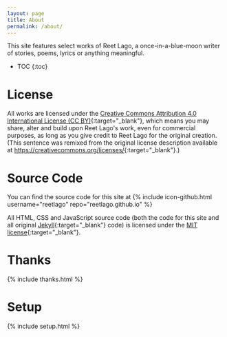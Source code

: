 ```yaml
---
layout: page
title: About
permalink: /about/
---
```


This site features select works of Reet Lago, a once-in-a-blue-moon writer of stories, poems, lyrics or anything meaningful.

* TOC
{:toc}

# License

All works are licensed under the [Creative Commons Attribution 4.0 International License (CC BY)](https://creativecommons.org/licenses/by/4.0/){:target="_blank"}, which means you may share, alter and build upon Reet Lago's work, even for commercial purposes, as long as you give credit to Reet Lago for the original creation. (This sentence was remixed from the original license description available at <https://creativecommons.org/licenses/>{:target="_blank"}.)

# Source Code

You can find the source code for this site at
{% include icon-github.html username="reetlago" repo="reetlago.github.io" %}

All HTML, CSS and JavaScript source code (both the code for this site and all original [Jekyll](http://jekyllrb.com/){:target="_blank"} code) is licensed under the [MIT license](http://opensource.org/licenses/MIT){:target="_blank"}.

# Thanks
{% include thanks.html %}

# Setup
{% include setup.html %}
